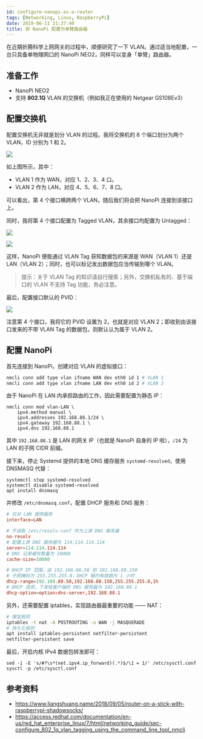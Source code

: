 ```yaml
---
id: configure-nanopi-as-a-router
tags: [Networking, Linux, RaspberryPi]
date: 2019-06-11 21:37:40
title: 将 NanoPi 配置为单臂路由器
---
```


在近期折腾科学上网网关的过程中，顺便研究了一下 VLAN。通过适当地配置，一台只具备单物理网口的 NanoPi NEO2，同样可以变身「单臂」路由器。

<!--more-->

## 准备工作

- NanoPi NEO2
- 支持 **802.1Q** VLAN 的交换机（例如我正在使用的 Netgear GS108Ev3）

## 配置交换机

配置交换机无非就是划分 VLAN 的过程。我将交换机的 8 个端口划分为两个 VLAN，ID 分别为 1 和 2。

![](/resources/2d5b27288ebb43d762873c70f9a42d70.png)

如上图所示，其中：

- VLAN 1 作为 WAN，对应 1、2、3、4 口。
- VLAN 2 作为 LAN，对应 4、5、6、7、8 口。

可以看出，第 4 个接口横跨两个 VLAN，随后我们将会把 NanoPi 连接到该接口上。

同时，我将第 4 个接口配置为 Tagged VLAN，其余接口均配置为 Untagged：

![](/resources/a9c3be7748ff661d848fa865b46b87f5.png)

![](/resources/4eeb03cb1d02e3361b02c16349c1f03a.png)

这样，NanoPi 便能通过 VLAN Tag 获知数据包的来源是 WAN（VLAN 1）还是 LAN（VLAN 2）；同时，也可以标记发出数据包应当传输到哪个 VLAN。

> 提示：关于 VLAN Tag 的知识请自行搜索；另外，交换机私有的、基于端口的 VLAN 不支持 Tag 功能，务必注意。

最后，配置接口默认的 PVID：

![](/resources/894f74a9c865e75283c0e708c5f645ce.png)

注意第 4 个接口，我将它的 PVID 设置为 2，也就是对应 VLAN 2；即收到由该接口发来的不带 VLAN Tag 的数据包，则默认认为属于 VLAN 2。

## 配置 NanoPi

首先连接到 NanoPi，创建对应 VLAN 的虚拟接口：

```bash
nmcli conn add type vlan ifname WAN dev eth0 id 1 # VLAN 1
nmcli conn add type vlan ifname LAN dev eth0 id 2 # VLAN 2
```

由于 NanoPi 在 LAN 内承担路由的工作，因此需要配置为静态 IP：

```
nmcli conn mod vlan-LAN \
    ipv4.method manual \
    ipv4.addresses 192.168.88.1/24 \
    ipv4.gateway 192.168.88.1 \
    ipv4.dns 192.168.88.1
```

其中 `192.168.88.1` 是 LAN 的网关 IP（也就是 NanoPi 自身的 IP 啦），`/24` 为 LAN 的子网 CIDR 前缀。

接下来，停止 Systemd 提供的本地 DNS 缓存服务 `systemd-resolved`，使用 DNSMASQ 代替：

```
systemctl stop systemd-resolved
systemctl disable systemd-resolved
apt install dnsmasq
```

并修改 `/etc/dnsmasq.conf`，配置 DHCP 服务和 DNS 服务：

```conf
# 仅对 LAN 提供服务
interface=LAN

# 不读取 /etc/resolv.conf 作为上游 DNS 服务器
no-resolv
# 配置上游 DNS 服务器为 114.114.114.114
server=114.114.114.114
# DNS 记录缓存数量为 10000
cache-size=10000

# DHCP IP 范围，由 192.168.88.50 到 192.168.88.150
# 子网掩码为 255.255.255.0，DHCP 租约有效期为 1 小时
dhcp-range=192.168.88.50,192.168.88.150,255.255.255.0,1h
# DHCP 选项，下发给客户端的 DNS 服务器为 192.168.88.1
dhcp-option=option:dns-server,192.168.88.1
```

另外，还需要配置 iptables，实现路由器最重要的功能 —— NAT：

```bash
# 增加规则
iptables -t nat -A POSTROUTING -o WAN -j MASQUERADE
# 持久化规则
apt install iptables-persistent netfilter-persistent
netfilter-persistent save
```

最后，开启内核 IPv4 数据包转发即可：

```
sed -i -E 's/#?\s*(net.ipv4.ip_forward)(.*)$/\1 = 1/' /etc/sysctl.conf
sysctl -p /etc/sysctl.conf
```

## 参考资料

- <https://www.liangshuang.name/2018/09/05/router-on-a-stick-with-raspberrypi-shadowsocks/>
- <https://access.redhat.com/documentation/en-us/red_hat_enterprise_linux/7/html/networking_guide/sec-configure_802_1q_vlan_tagging_using_the_command_line_tool_nmcli>
